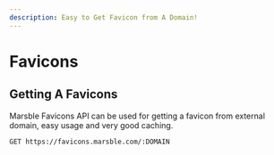```yaml
---
description: Easy to Get Favicon from A Domain!
---
```


# Favicons

## Getting A Favicons

Marsble Favicons API can be used for getting a favicon from external domain, easy usage and very good caching.

```
GET https://favicons.marsble.com/:DOMAIN
```



